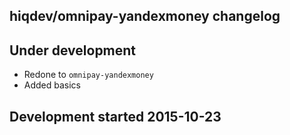 hiqdev/omnipay-yandexmoney changelog
------------------------------------

## Under development

- Redone to `omnipay-yandexmoney`
- Added basics

## Development started 2015-10-23

